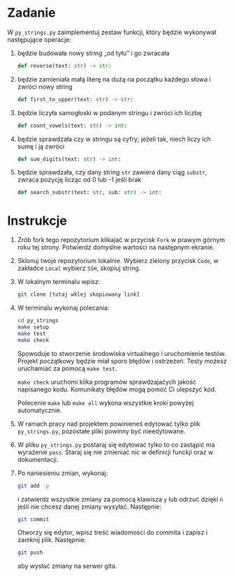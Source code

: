 # Zadanie

W `py_strings.py` zaimplementuj zestaw funkcji, który będzie wykonywał następujące operacje:

1. będzie budowała nowy string „od tyłu” i go zwracała
    ```python
    def reverse(text: str) -> str:
    ```

1. będzie zamieniała małą literę na dużą na początku każdego słowa i zwróci nowy string
    ```python
    def first_to_upper(text: str) -> str:
    ```

1. będzie liczyła samogłoski w podanym stringu i zwróci ich liczbę
    ```python
    def count_vowels(text: str) -> int:
    ```

1. będzie sprawdzała czy w stringu są cyfry; jeżeli tak, niech liczy ich sumę i ją zwróci
    ```python
    def sum_digits(text: str) -> int:
    ```

1. będzie sprawdzała, czy dany string `str` zawiera dany ciąg `substr`, zwraca pozycję licząc od 0 lub -1 jeśli brak
    ```python
    def search_substr(text: str, sub: str) -> int:
    ```

# Instrukcje

1. Zrób fork tego repozytorium klikajać w przycisk `Fork` w prawym górnym roku tej strony. Potwierdz domyślne wartości na następnym ekranie.
1. Sklonuj twoje repozytorium lokalnie. Wybierz zielony przycisk `Code`, w zakładce `Local` wybierz `SSH`, skopiuj string.
1. W lokalnym terminalu wpisz:
    ```bash
    git clone [tutaj wklej skopiowany link]

1. W terminalu wykonaj polecania:
    ```bash
    cd py_strings
    make setup
    make test
    make check
    ```
    Spowoduje to stworzenie środowiska virtualnego i uruchomienie testów. Projekt początkowy będzie miał sporo błędów i ostrzeżeń. Testy możesz uruchamiać za pomocą `make test`.
    
    `make check` uruchomi kilka programów sprawdzajaćych jakość napisanego kodu. Komunikaty błędów mogą pomóć Ci ulepszyć kod.

    Polecenie `make` lub `make all` wykona wszystkie kroki powyżej automatycznie.

1. W ramach pracy nad projektem powinieneś edytować tylko plik `py_strings.py`, pozostałe pliki powinny być nieedytowane.

1. W pliku `py_strings.py` postaraj się edytować tylko to co zastąpić ma wyrażenie `pass`. Staraj się nie zmieniać nic w definicji funckji oraz w dokumentacji.

1. Po naniesieniu zmian, wykonaj:
    ```bash
    git add -p
    ```
    i zatwierdz wszystkie zmiany za pomocą klawisza `y` lub odrzuć dzięki `n` jeśli nie chcesz danej zmiany wysyłać. Następnie:
    ```bash
    git commit
    ```
    Otworzy się edytor, wpisz treść wiadomości do commita i zapisz i zamknij plik. Następnie:
    ```bash
    git push
    ```
    aby wysłać zmiany na serwer gita.
